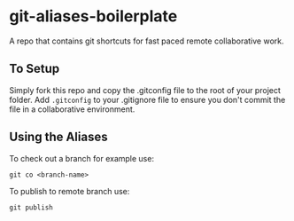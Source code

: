 # git-aliases-boilerplate
A repo that contains git shortcuts for fast paced remote collaborative work.

## To Setup
Simply fork this repo and copy the .gitconfig file to the root of your project folder. Add `.gitconfig` to your .gitignore file to ensure you don't commit the file in a collaborative environment.

## Using the Aliases

To check out a branch for example use:

```git co <branch-name>```

To publish to remote branch use:

```git publish```
